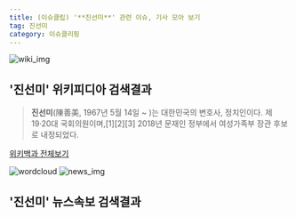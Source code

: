 ```yaml
---
title: (이슈클립) '**진선미**' 관련 이슈, 기사 모아 보기
tag: 진선미
category: 이슈클리핑
---
```

![wiki_img](https://user-images.githubusercontent.com/42597476/44503234-41136a80-a6d0-11e8-9071-6fc6418eafe4.png)
## **'**진선미**'** 위키피디아 검색결과
>**진선미**(陳善美, 1967년 5월 14일 ~ )는 대한민국의 변호사, 정치인이다. 제19·20대 국회의원이며,[1][2][3] 2018년 문재인 정부에서 여성가족부 장관 후보로 내정되었다.

<a href="https://ko.wikipedia.org/wiki/진선미" target="_blank">위키백과 전체보기</a>

![wordcloud](https://s3.ap-northeast-2.amazonaws.com/lyrics101-wordcloud/2018-09-20-1537434269.png)
![news_img](https://user-images.githubusercontent.com/42597476/44507050-1206f400-a6e4-11e8-8d98-7ffbfebb353f.png)
## **'**진선미**'** 뉴스속보 검색결과


